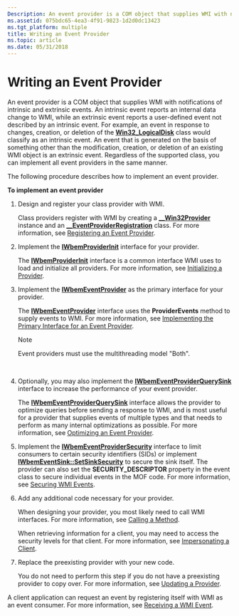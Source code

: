 ```yaml
---
Description: An event provider is a COM object that supplies WMI with notifications of intrinsic and extrinsic events.
ms.assetid: 075bdc65-4ea3-4f91-9823-1d2d0dc13423
ms.tgt_platform: multiple
title: Writing an Event Provider
ms.topic: article
ms.date: 05/31/2018
---
```


# Writing an Event Provider

An event provider is a COM object that supplies WMI with notifications of intrinsic and extrinsic events. An intrinsic event reports an internal data change to WMI, while an extrinsic event reports a user-defined event not described by an intrinsic event. For example, an event in response to changes, creation, or deletion of the [**Win32\_LogicalDisk**](/windows/desktop/CIMWin32Prov/win32-logicaldisk) class would classify as an intrinsic event. An event that is generated on the basis of something other than the modification, creation, or deletion of an existing WMI object is an extrinsic event. Regardless of the supported class, you can implement all event providers in the same manner.

The following procedure describes how to implement an event provider.

**To implement an event provider**

1.  Design and register your class provider with WMI.

    Class providers register with WMI by creating a [**\_\_Win32Provider**](--win32provider.md) instance and an [**\_\_EventProviderRegistration**](--eventproviderregistration.md) class. For more information, see [Registering an Event Provider](registering-an-event-provider.md).

2.  Implement the [**IWbemProviderInit**](/windows/desktop/api/Wbemprov/nn-wbemprov-iwbemproviderinit) interface for your provider.

    The [**IWbemProviderInit**](/windows/desktop/api/Wbemprov/nn-wbemprov-iwbemproviderinit) interface is a common interface WMI uses to load and initialize all providers. For more information, see [Initializing a Provider](initializing-a-provider.md).

3.  Implement the [**IWbemEventProvider**](/windows/desktop/api/Wbemprov/nn-wbemprov-iwbemeventprovider) as the primary interface for your provider.

    The [**IWbemEventProvider**](/windows/desktop/api/Wbemprov/nn-wbemprov-iwbemeventprovider) interface uses the **ProviderEvents** method to supply events to WMI. For more information, see [Implementing the Primary Interface for an Event Provider](implementing-the-primary-interface-for-an-event-provider.md).

    > [!Note]  
    > Event providers must use the multithreading model "Both".

     

4.  Optionally, you may also implement the [**IWbemEventProviderQuerySink**](/windows/desktop/api/Wbemprov/nn-wbemprov-iwbemeventproviderquerysink) interface to increase the performance of your event provider.

    The [**IWbemEventProviderQuerySink**](/windows/desktop/api/Wbemprov/nn-wbemprov-iwbemeventproviderquerysink) interface allows the provider to optimize queries before sending a response to WMI, and is most useful for a provider that supplies events of multiple types and that needs to perform as many internal optimizations as possible. For more information, see [Optimizing an Event Provider](optimizing-an-event-provider.md).

5.  Implement the [**IWbemEventProviderSecurity**](/windows/desktop/api/Wbemprov/nn-wbemprov-iwbemeventprovidersecurity) interface to limit consumers to certain security identifiers (SIDs) or implement [**IWbemEventSink::SetSinkSecurity**](/windows/desktop/api/Wbemprov/nf-wbemprov-iwbemeventsink-setsinksecurity) to secure the sink itself. The provider can also set the **SECURITY\_DESCRIPTOR** property in the event class to secure individual events in the MOF code. For more information, see [Securing WMI Events](securing-wmi-events.md).
6.  Add any additional code necessary for your provider.

    When designing your provider, you most likely need to call WMI interfaces. For more information, see [Calling a Method](calling-a-method.md).

    When retrieving information for a client, you may need to access the security levels for that client. For more information, see [Impersonating a Client](impersonating-a-client.md).

7.  Replace the preexisting provider with your new code.

    You do not need to perform this step if you do not have a preexisting provider to copy over. For more information, see [Updating a Provider](updating-a-provider.md).

A client application can request an event by registering itself with WMI as an event consumer. For more information, see [Receiving a WMI Event](receiving-a-wmi-event.md).

 

 